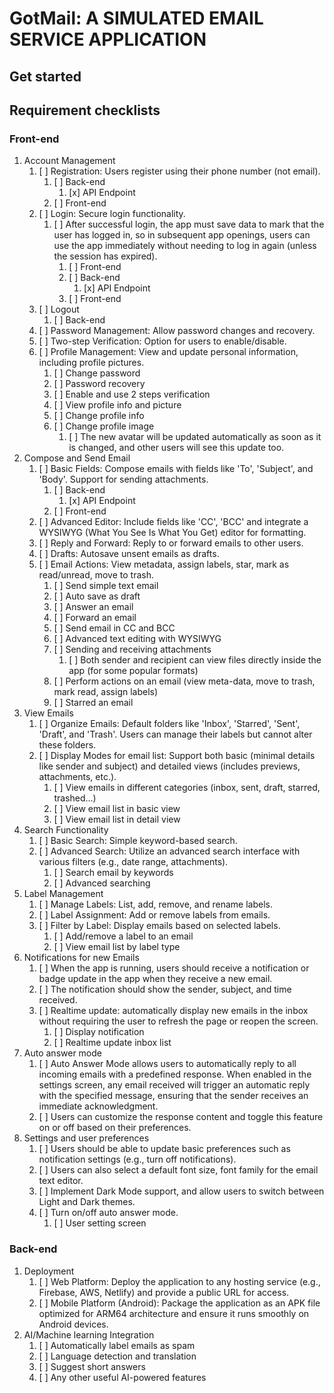 # GotMail: A SIMULATED EMAIL SERVICE APPLICATION

## Get started

## Requirement checklists

### Front-end

1. Account Management
   1. [ ] Registration: Users register using their phone number (not email).
      1. [ ] Back-end
         1. [x] API Endpoint
      2. [ ] Front-end
   2. [ ] Login: Secure login functionality.
      1. [ ] After successful login, the app must save data to mark that the user has logged in, so in subsequent app openings, users can use the app immediately without needing to log in again (unless the session has expired).
         1. [ ] Front-end
         2. [ ] Back-end
            1. [x] API Endpoint
         3. [ ] Front-end
   3. [ ] Logout
      1. [ ] Back-end
   4. [ ] Password Management: Allow password changes and recovery.
   5. [ ] Two-step Verification: Option for users to enable/disable.
   6. [ ] Profile Management: View and update personal information, including profile pictures.
      1. [ ] Change password
      2. [ ] Password recovery
      3. [ ] Enable and use 2 steps verification
      4. [ ] View profile info and picture
      5. [ ] Change profile info
      6. [ ] Change profile image
         1. [ ] The new avatar will be updated automatically as soon as it is changed, and other users will see this update too.
2. Compose and Send Email
   1. [ ] Basic Fields: Compose emails with fields like 'To', 'Subject', and 'Body'. Support for sending attachments.
      1. [ ] Back-end
         1. [x] API Endpoint
      2. [ ] Front-end
   2. [ ] Advanced Editor: Include fields like 'CC', 'BCC' and integrate a WYSIWYG (What You See Is What You Get) editor for formatting.
   3. [ ] Reply and Forward: Reply to or forward emails to other users.
   4. [ ] Drafts: Autosave unsent emails as drafts.
   5. [ ] Email Actions: View metadata, assign labels, star, mark as read/unread, move to trash.
      1. [ ] Send simple text email
      2. [ ] Auto save as draft
      3. [ ] Answer an email
      4. [ ] Forward an email
      5. [ ] Send email in CC and BCC
      6. [ ] Advanced text editing with WYSIWYG
      7. [ ] Sending and receiving attachments
         1. [ ]  Both sender and recipient can view files directly inside the app (for some popular formats)
      8. [ ] Perform actions on an email (view meta-data, move to trash, mark read, assign labels)
      9. [ ] Starred an email
3. View Emails
   1. [ ] Organize Emails: Default folders like 'Inbox', 'Starred', 'Sent', 'Draft', and 'Trash'. Users can manage their labels but cannot alter these folders.
   2. [ ] Display Modes for email list: Support both basic (minimal details like sender and subject) and detailed views (includes previews, attachments, etc.).
      1. [ ] View emails in different categories (inbox, sent, draft, starred, trashed...)
      2. [ ] View email list in basic view
      3. [ ] View email list in detail view
4. Search Functionality
   1. [ ] Basic Search: Simple keyword-based search.
   2. [ ] Advanced Search: Utilize an advanced search interface with various filters (e.g., date range, attachments).
      1. [ ] Search email by keywords
      2. [ ] Advanced searching
5. Label Management
   1. [ ] Manage Labels: List, add, remove, and rename labels.
   2. [ ] Label Assignment: Add or remove labels from emails.
   3. [ ] Filter by Label: Display emails based on selected labels.
      1. [ ] Add/remove a label to an email
      2. [ ] View email list by label type
6. Notifications for new Emails
   1. [ ] When the app is running, users should receive a notification or badge update in the app when they receive a new email.
   2. [ ] The notification should show the sender, subject, and time received.
   3. [ ] Realtime update: automatically display new emails in the inbox without requiring the user to refresh the page or reopen the screen.
      1. [ ] Display notification
      2. [ ] Realtime update inbox list
7. Auto answer mode
   1. [ ] Auto Answer Mode allows users to automatically reply to all incoming emails with a predefined response. When enabled in the settings screen, any email received will trigger an automatic reply with the specified message, ensuring that the sender receives an immediate acknowledgment.
   2. [ ] Users can customize the response content and toggle this feature on or off based on their preferences.
8. Settings and user preferences
   1. [ ] Users should be able to update basic preferences such as notification settings (e.g., turn off notifications).
   2. [ ] Users can also select a default font size, font family for the email text editor.
   3. [ ] Implement Dark Mode support, and allow users to switch between Light and Dark themes.
   4. [ ] Turn on/off auto answer mode.
      1. [ ] User setting screen

### Back-end

1. Deployment
   1. [ ] Web Platform: Deploy the application to any hosting service (e.g., Firebase, AWS, Netlify) and provide a public URL for access.
   2. [ ] Mobile Platform (Android): Package the application as an APK file optimized for ARM64 architecture and ensure it runs smoothly
on Android devices.
1. AI/Machine learning Integration
   1. [ ] Automatically label emails as spam
   2. [ ] Language detection and translation
   3. [ ] Suggest short answers
   4. [ ] Any other useful AI-powered features
